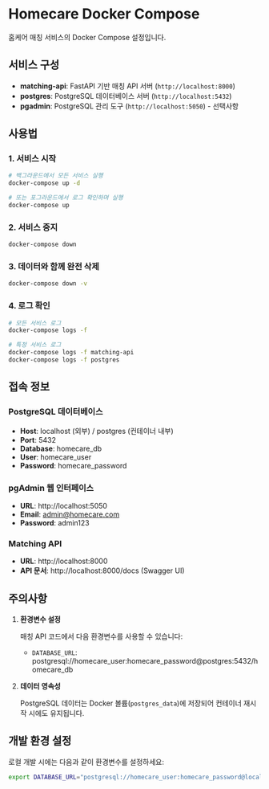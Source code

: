 # Homecare Docker Compose

홈케어 매칭 서비스의 Docker Compose 설정입니다.

## 서비스 구성

- **matching-api**: FastAPI 기반 매칭 API 서버 (`http://localhost:8000`)
- **postgres**: PostgreSQL 데이터베이스 서버 (`http://localhost:5432`)
- **pgadmin**: PostgreSQL 관리 도구 (`http://localhost:5050`) - 선택사항

## 사용법

### 1. 서비스 시작
```bash
# 백그라운드에서 모든 서비스 실행
docker-compose up -d

# 또는 포그라운드에서 로그 확인하며 실행
docker-compose up
```

### 2. 서비스 중지
```bash
docker-compose down
```

### 3. 데이터와 함께 완전 삭제
```bash
docker-compose down -v
```

### 4. 로그 확인
```bash
# 모든 서비스 로그
docker-compose logs -f

# 특정 서비스 로그
docker-compose logs -f matching-api
docker-compose logs -f postgres
```

## 접속 정보

### PostgreSQL 데이터베이스
- **Host**: localhost (외부) / postgres (컨테이너 내부)
- **Port**: 5432
- **Database**: homecare_db
- **User**: homecare_user
- **Password**: homecare_password

### pgAdmin 웹 인터페이스
- **URL**: http://localhost:5050
- **Email**: admin@homecare.com
- **Password**: admin123

### Matching API
- **URL**: http://localhost:8000
- **API 문서**: http://localhost:8000/docs (Swagger UI)

## 주의사항
1. **환경변수 설정**
   
   매칭 API 코드에서 다음 환경변수를 사용할 수 있습니다:
   - `DATABASE_URL`: postgresql://homecare_user:homecare_password@postgres:5432/homecare_db

2. **데이터 영속성**
   
   PostgreSQL 데이터는 Docker 볼륨(`postgres_data`)에 저장되어 컨테이너 재시작 시에도 유지됩니다.

## 개발 환경 설정

로컬 개발 시에는 다음과 같이 환경변수를 설정하세요:

```bash
export DATABASE_URL="postgresql://homecare_user:homecare_password@localhost:5432/homecare_db"
```